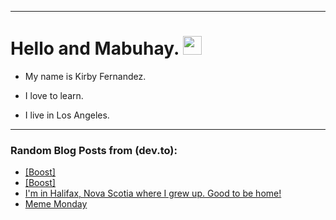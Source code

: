 
<img src="https://komarev.com/ghpvc/?username=kirbygit&style=flat-square&color=blue" alt=""/>

---
<h1>
  Hello and Mabuhay.
  <img src="https://media.giphy.com/media/hvRJCLFzcasrR4ia7z/giphy.gif" width="30px"/>
</h1>

- My name is Kirby Fernandez.

- I love to learn.

- I live in Los Angeles.

---

### Random Blog Posts from (dev.to):
<!-- BLOG-POST-LIST:START -->
- [[Boost]](https://dev.to/ben/-1gbo)
- [[Boost]](https://dev.to/ben/-3124)
- [I&#39;m in Halifax, Nova Scotia where I grew up. Good to be home!](https://dev.to/ben/im-in-halifax-nova-scotia-where-i-grew-up-good-to-be-home-5efa)
- [Meme Monday](https://dev.to/ben/meme-monday-1546)
<!-- BLOG-POST-LIST:END -->
